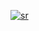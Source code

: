 [![sr](https://3834ig3gpk.ufs.sh/f/lsNsO1WYmN60CK52tCzidfYBgCPajweOZyIFmNpVutXHR2xM)](https://sunyo.site)
